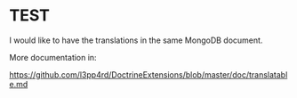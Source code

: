 TEST
========================

I would like to have the translations in the same MongoDB document.

More documentation in:

https://github.com/l3pp4rd/DoctrineExtensions/blob/master/doc/translatable.md
